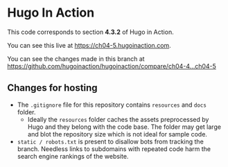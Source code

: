 Hugo In Action
===============

This code corresponds to section **4.3.2** of Hugo in Action.

You can see this live at https://ch04-5.hugoinaction.com.

You can see the changes made in this branch at https://github.com/hugoinaction/hugoinaction/compare/ch04-4...ch04-5

Changes for hosting
--------------------

* The `.gitignore` file for this repository contains `resources` and `docs` folder.
  * Ideally the `resources` folder caches the assets preprocessed by Hugo and they belong with the code base. The folder may get large and blot the repository size which is not ideal for sample code.
* `static / robots.txt` is present to disallow bots from tracking the branch. Needless links to subdomains with repeated code harm the search engine rankings of the website.

